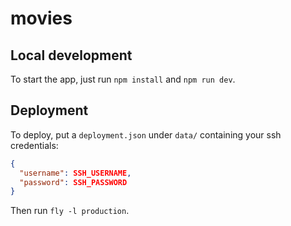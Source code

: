 # movies

## Local development
To start the app, just run `npm install` and `npm run dev`.

## Deployment
To deploy, put a `deployment.json` under `data/` containing your ssh credentials:
```json
{
  "username": SSH_USERNAME,
  "password": SSH_PASSWORD
}
```

Then run `fly -l production`.
